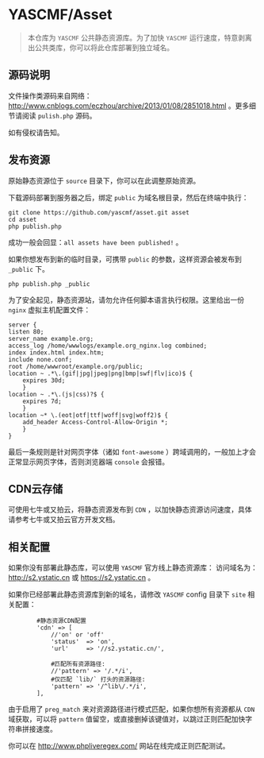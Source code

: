 # YASCMF/Asset

>   本仓库为 `YASCMF` 公共静态资源库。为了加快 `YASCMF` 运行速度，特意剥离出公共类库，你可以将此仓库部署到独立域名。

## 源码说明

文件操作类源码来自网络：http://www.cnblogs.com/eczhou/archive/2013/01/08/2851018.html 。更多细节请阅读 `pulish.php` 源码。

如有侵权请告知。

## 发布资源

原始静态资源位于 `source` 目录下，你可以在此调整原始资源。

下载源码部署到服务器之后，绑定 `public` 为域名根目录，然后在终端中执行：

```
git clone https://github.com/yascmf/asset.git asset
cd asset
php publish.php
```

成功一般会回显：`all assets have been published!` 。

如果你想发布到新的临时目录，可携带 `public` 的参数，这样资源会被发布到 `_public` 下。

```
php publish.php _public
```

为了安全起见，静态资源站，请勿允许任何脚本语言执行权限。这里给出一份 `nginx` 虚拟主机配置文件：

```
server {
listen 80;
server_name example.org;
access_log /home/wwwlogs/example.org_nginx.log combined;
index index.html index.htm;
include none.conf;
root /home/wwwroot/example.org/public;
location ~ .*\.(gif|jpg|jpeg|png|bmp|swf|flv|ico)$ {
    expires 30d;
    }
location ~ .*\.(js|css)?$ {
    expires 7d;
    }
location ~* \.(eot|otf|ttf|woff|svg|woff2)$ {
    add_header Access-Control-Allow-Origin *;
    }
}
```

最后一条规则是针对网页字体（诸如 `font-awesome` ）跨域调用的，一般加上才会正常显示网页字体，否则浏览器端 `console` 会报错。

## CDN云存储

可使用七牛或又拍云，将静态资源发布到 `CDN` ，以加快静态资源访问速度，具体请参考七牛或又拍云官方开发文档。

## 相关配置

如果你没有部署此静态库，可以使用 `YASCMF` 官方线上静态资源库：
访问域名为： http://s2.ystatic.cn 或 https://s2.ystatic.cn 。

如果你已经部署此静态资源库到新的域名，请修改 `YASCMF` config 目录下 `site` 相关配置：

```
        #静态资源CDN配置
        'cdn' => [
            //'on' or 'off'
            'status'  => 'on',
            'url'     => '//s2.ystatic.cn/',

            #匹配所有资源路径:
            //'pattern' => '/.*/i',
            #仅匹配 `lib/` 打头的资源路径:
            'pattern' => '/^lib\/.*/i',
        ],
```

由于启用了 `preg_match` 来对资源路径进行模式匹配，如果你想所有资源都从 `CDN` 域获取，可以将 `pattern` 值留空，或直接删掉该键值对，以跳过正则匹配加快字符串拼接速度。

你可以在 http://www.phpliveregex.com/ 网站在线完成正则匹配测试。
